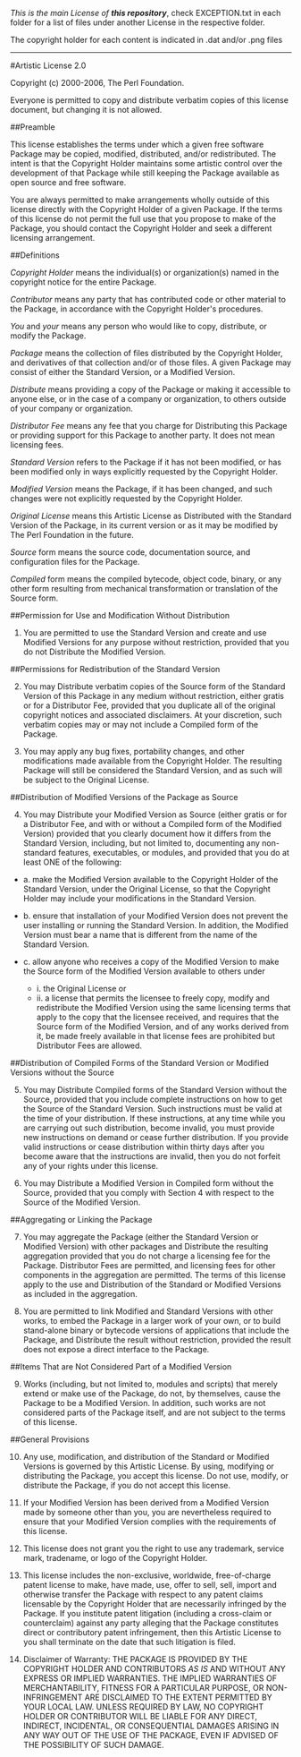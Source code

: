 *This is the main License of **this repository***, check EXCEPTION.txt in each folder for a list of files under another License in the respective folder.

The copyright holder for each content is indicated in .dat and/or .png files

----------------------------------------------------------------------------

#Artistic License 2.0

Copyright (c) 2000-2006, The Perl Foundation.

Everyone is permitted to copy and distribute verbatim copies of this license document, but changing it is not allowed.

##Preamble

This license establishes the terms under which a given free software Package may be copied, modified, distributed, and/or redistributed. The intent is that the Copyright Holder maintains some artistic control over the development of that Package while still keeping the Package available as open source and free software.

You are always permitted to make arrangements wholly outside of this license directly with the Copyright Holder of a given Package. If the terms of this license do not permit the full use that you propose to make of the Package, you should contact the Copyright Holder and seek a different licensing arrangement.

##Definitions

*Copyright Holder* means the individual(s) or organization(s) named in the copyright notice for the entire Package.

*Contributor* means any party that has contributed code or other material to the Package, in accordance with the Copyright Holder's procedures.

*You* and *your* means any person who would like to copy, distribute, or modify the Package.

*Package* means the collection of files distributed by the Copyright Holder, and derivatives of that collection and/or of those files. A given Package may consist of either the Standard Version, or a Modified Version.

*Distribute* means providing a copy of the Package or making it accessible to anyone else, or in the case of a company or organization, to others outside of your company or organization.

*Distributor Fee* means any fee that you charge for Distributing this Package or providing support for this Package to another party. It does not mean licensing fees.

*Standard Version* refers to the Package if it has not been modified, or has been modified only in ways explicitly requested by the Copyright Holder.

*Modified Version* means the Package, if it has been changed, and such changes were not explicitly requested by the Copyright Holder.

*Original License* means this Artistic License as Distributed with the Standard Version of the Package, in its current version or as it may be modified by The Perl Foundation in the future.

*Source* form means the source code, documentation source, and configuration files for the Package.

*Compiled* form means the compiled bytecode, object code, binary, or any other form resulting from mechanical transformation or translation of the Source form.

##Permission for Use and Modification Without Distribution

1. You are permitted to use the Standard Version and create and use Modified Versions for any purpose without restriction, provided that you do not Distribute the Modified Version.

##Permissions for Redistribution of the Standard Version

2. You may Distribute verbatim copies of the Source form of the Standard Version of this Package in any medium without restriction, either gratis or for a Distributor Fee, provided that you duplicate all of the original copyright notices and associated disclaimers. At your discretion, such verbatim copies may or may not include a Compiled form of the Package.

3. You may apply any bug fixes, portability changes, and other modifications made available from the Copyright Holder. The resulting Package will still be considered the Standard Version, and as such will be subject to the Original License.

##Distribution of Modified Versions of the Package as Source

4. You may Distribute your Modified Version as Source (either gratis or for a Distributor Fee, and with or without a Compiled form of the Modified Version) provided that you clearly document how it differs from the Standard Version, including, but not limited to, documenting any non-standard features, executables, or modules, and provided that you do at least ONE of the following:

* a. make the Modified Version available to the Copyright Holder of the Standard Version, under the Original License, so that the Copyright Holder may include your modifications in the Standard Version.

* b. ensure that installation of your Modified Version does not prevent the user installing or running the Standard Version. In addition, the Modified Version must bear a name that is different from the name of the Standard Version.

* c. allow anyone who receives a copy of the Modified Version to make the Source form of the Modified Version available to others under

	* i. the Original License or
	* ii. a license that permits the licensee to freely copy, modify and redistribute the Modified Version using the same licensing terms that apply to the copy that the licensee received, and requires that the Source form of the Modified Version, and of any works derived from it, be made freely available in that license fees are prohibited but Distributor Fees are allowed.

##Distribution of Compiled Forms of the Standard Version or Modified Versions without the Source

5. You may Distribute Compiled forms of the Standard Version without the Source, provided that you include complete instructions on how to get the Source of the Standard Version. Such instructions must be valid at the time of your distribution. If these instructions, at any time while you are carrying out such distribution, become invalid, you must provide new instructions on demand or cease further distribution. If you provide valid instructions or cease distribution within thirty days after you become aware that the instructions are invalid, then you do not forfeit any of your rights under this license.

6. You may Distribute a Modified Version in Compiled form without the Source, provided that you comply with Section 4 with respect to the Source of the Modified Version.

##Aggregating or Linking the Package

7. You may aggregate the Package (either the Standard Version or Modified Version) with other packages and Distribute the resulting aggregation provided that you do not charge a licensing fee for the Package. Distributor Fees are permitted, and licensing fees for other components in the aggregation are permitted. The terms of this license apply to the use and Distribution of the Standard or Modified Versions as included in the aggregation.

8. You are permitted to link Modified and Standard Versions with other works, to embed the Package in a larger work of your own, or to build stand-alone binary or bytecode versions of applications that include the Package, and Distribute the result without restriction, provided the result does not expose a direct interface to the Package.

##Items That are Not Considered Part of a Modified Version

9. Works (including, but not limited to, modules and scripts) that merely extend or make use of the Package, do not, by themselves, cause the Package to be a Modified Version. In addition, such works are not considered parts of the Package itself, and are not subject to the terms of this license.

##General Provisions

10. Any use, modification, and distribution of the Standard or Modified Versions is governed by this Artistic License. By using, modifying or distributing the Package, you accept this license. Do not use, modify, or distribute the Package, if you do not accept this license.

11. If your Modified Version has been derived from a Modified Version made by someone other than you, you are nevertheless required to ensure that your Modified Version complies with the requirements of this license.

12. This license does not grant you the right to use any trademark, service mark, tradename, or logo of the Copyright Holder.

13. This license includes the non-exclusive, worldwide, free-of-charge patent license to make, have made, use, offer to sell, sell, import and otherwise transfer the Package with respect to any patent claims licensable by the Copyright Holder that are necessarily infringed by the Package. If you institute patent litigation (including a cross-claim or counterclaim) against any party alleging that the Package constitutes direct or contributory patent infringement, then this Artistic License to you shall terminate on the date that such litigation is filed.

14. Disclaimer of Warranty: THE PACKAGE IS PROVIDED BY THE COPYRIGHT HOLDER AND CONTRIBUTORS *AS IS* AND WITHOUT ANY EXPRESS OR IMPLIED WARRANTIES. THE IMPLIED WARRANTIES OF MERCHANTABILITY, FITNESS FOR A PARTICULAR PURPOSE, OR NON-INFRINGEMENT ARE DISCLAIMED TO THE EXTENT PERMITTED BY YOUR LOCAL LAW. UNLESS REQUIRED BY LAW, NO COPYRIGHT HOLDER OR CONTRIBUTOR WILL BE LIABLE FOR ANY DIRECT, INDIRECT, INCIDENTAL, OR CONSEQUENTIAL DAMAGES ARISING IN ANY WAY OUT OF THE USE OF THE PACKAGE, EVEN IF ADVISED OF THE POSSIBILITY OF SUCH DAMAGE.